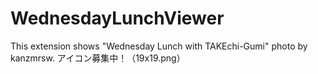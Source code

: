WednesdayLunchViewer
====================
This extension shows "Wednesday Lunch with TAKEchi-Gumi" photo by kanzmrsw.
アイコン募集中！（19x19.png）
